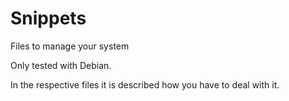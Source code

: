 # Snippets

Files to manage your system

Only tested with Debian.

In the respective files it is described how you have to deal with it.